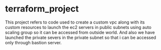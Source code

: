 # terraform_project
This project refers to code used to create a custom vpc along with its custom resources to launch the ec2 servers in public subnets using auto scaling group so it can be accessed from outside world.
And also we have launched the private severs in the private subnet so that i can be accessed only through bastion server.
